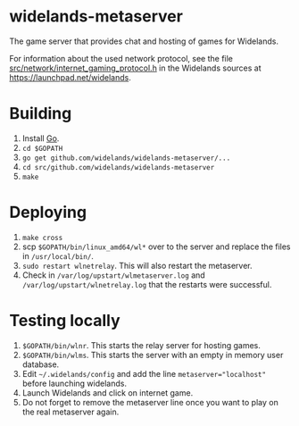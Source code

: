 # widelands-metaserver

The game server that provides chat and hosting of games for Widelands.

For information about the used network protocol, see the file
[src/network/internet_gaming_protocol.h](http://bazaar.launchpad.net/~widelands-dev/widelands/trunk/view/head:/src/network/internet_gaming_protocol.h)
in the Widelands sources at <https://launchpad.net/widelands>.

# Building

1. Install [Go](https://golang.org/doc/install).
2. `cd $GOPATH`
3. `go get github.com/widelands/widelands-metaserver/...`
4. `cd src/github.com/widelands/widelands-metaserver`
5. `make`

# Deploying

1. `make cross`
2. scp `$GOPATH/bin/linux_amd64/wl*` over to the server and replace the files in `/usr/local/bin/`.
3. `sudo restart wlnetrelay`. This will also restart the metaserver.
4. Check in `/var/log/upstart/wlmetaserver.log` and
   `/var/log/upstart/wlnetrelay.log` that the restarts were
   successful.

# Testing locally

1. `$GOPATH/bin/wlnr`. This starts the relay server for hosting games.
2. `$GOPATH/bin/wlms`. This starts the server with an empty in memory user database.
3. Edit `~/.widelands/config` and add the line `metaserver="localhost"` before
   launching widelands.
4. Launch Widelands and click on internet game.
5. Do not forget to remove the metaserver line once you want to play on the real
   metaserver again.
